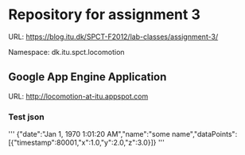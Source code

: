 # Repository for assignment 3 #
URL: https://blog.itu.dk/SPCT-F2012/lab-classes/assignment-3/

Namespace: dk.itu.spct.locomotion

## Google App Engine Application ##
URL: http://locomotion-at-itu.appspot.com

### Test json ###

'''
{"date":"Jan 1, 1970 1:01:20 AM","name":"some name","dataPoints":[{"timestamp":80001,"x":1.0,"y":2.0,"z":3.0}]}
'''